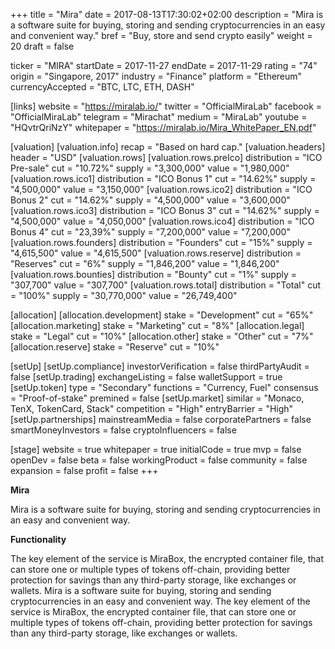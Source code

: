 +++
title = "Mira"
date = 2017-08-13T17:30:02+02:00
description = "Mira is a software suite for buying, storing and sending cryptocurrencies in an easy and convenient way."
bref = "Buy, store and send crypto easily"
weight = 20
draft = false

ticker = "MIRA"
startDate = 2017-11-27
endDate = 2017-11-29
rating = "74"
origin = "Singapore, 2017"
industry = "Finance"
platform = "Ethereum"
currencyAccepted = "BTC, LTC, ETH, DASH"

[links]
  website = "https://miralab.io/"
  twitter = "OfficialMiraLab"
  facebook = "OfficialMiraLab"
  telegram = "Mirachat"
  medium = "MiraLab"
  youtube = "HQvtrQriNzY"
  whitepaper = "https://miralab.io/Mira_WhitePaper_EN.pdf"

[valuation]
  [valuation.info]
    recap = "Based on hard cap."
  [valuation.headers]
    header = "USD"
  [valuation.rows]
    [valuation.rows.preIco]
      distribution = "ICO Pre-sale"
      cut = "10.72%"
      supply = "3,300,000"
      value = "1,980,000"
    [valuation.rows.ico1]
      distribution = "ICO Bonus 1"
      cut = "14.62%"
      supply = "4,500,000"
      value = "3,150,000"
    [valuation.rows.ico2]
      distribution = "ICO Bonus 2"
      cut = "14.62%"
      supply = "4,500,000"
      value = "3,600,000"
    [valuation.rows.ico3]
      distribution = "ICO Bonus 3"
      cut = "14.62%"
      supply = "4,500,000"
      value = "4,050,000"
    [valuation.rows.ico4]
      distribution = "ICO Bonus 4"
      cut = "23,39%"
      supply = "7,200,000"
      value = "7,200,000"
    [valuation.rows.founders]
      distribution = "Founders"
      cut = "15%"
      supply = "4,615,500"
      value = "4,615,500"
    [valuation.rows.reserve]
      distribution = "Reserves"
      cut = "6%"
      supply = "1,846,200"
      value = "1,846,200"
    [valuation.rows.bounties]
      distribution = "Bounty"
      cut = "1%"
      supply = "307,700"
      value = "307,700"
    [valuation.rows.total]
      distribution = "Total"
      cut = "100%"
      supply = "30,770,000"
      value = "26,749,400"

[allocation]
  [allocation.development]
    stake = "Development"
    cut = "65%"
  [allocation.marketing]
    stake = "Marketing"
    cut = "8%"
  [allocation.legal]
    stake = "Legal"
    cut = "10%"
  [allocation.other]
    stake = "Other"
    cut = "7%"
  [allocation.reserve]
    stake = "Reserve"
    cut = "10%"


[setUp]
  [setUp.compliance]
    investorVerification = false
    thirdPartyAudit = false
  [setUp.trading]
    exchangeListing = false
    walletSupport = true
  [setUp.token]
    type = "Secondary"
    functions = "Currency, Fuel"
    consensus = "Proof-of-stake"
    premined = false
  [setUp.market]
    similar = "Monaco, TenX, TokenCard, Stack"
    competition = "High"
    entryBarrier = "High"
  [setUp.partnerships]
    mainstreamMedia = false
    corporatePartners = false
    smartMoneyInvestors = false
    cryptoInfluencers = false

[stage]
  website = true
  whitepaper = true
  initialCode = true
  mvp = false
  openDev = false
  beta = false
  workingProduct = false
  community = false
  expansion = false
  profit = false
+++

**Mira**

Mira is a software suite for buying, storing and sending cryptocurrencies in an easy and convenient way.

**Functionality**

The key element of the service is MiraBox, the encrypted container file, that can store one or multiple types of tokens off-chain, providing better protection for savings than any third-party storage, like exchanges or wallets.
Mira is a software suite for buying, storing and sending cryptocurrencies in an easy and convenient way.
The key element of the service is MiraBox, the encrypted container file, that can store one or multiple types of tokens off-chain, providing better protection for savings than any third-party storage, like exchanges or wallets.
